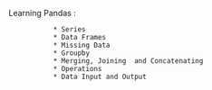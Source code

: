 Learning Pandas :

               * Series
               * Data Frames
               * Missing Data
               * Groupby
               * Merging, Joining  and Concatenating
               * Operations
               * Data Input and Output

